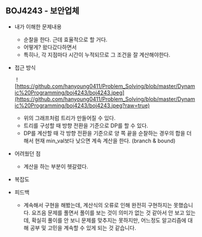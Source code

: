 ## BOJ4243 - 보안업체

- 내가 이해한 문제내용
  - 순찰을 한다. 근데 효율적으로 할 거다.
  - 어떻게? 왔다갔다하면서 
  - 특히나, 각 지점마다 시간이 누적되므로 그 조건을 잘 계산해야한다.
  
- 접근 방식
  
  ​	![https://github.com/hanyoung0411/Problem_Solving/blob/master/Dynamic%20Programming/boj4243/boj4243.jpeg](https://github.com/hanyoung0411/Problem_Solving/blob/master/Dynamic%20Programming/boj4243/boj4243.jpeg?raw=true)
  
  - 위의 그래프처럼 트리가 만들어질 수 있다.
  - 트리를 구성할 때 방향 전환을 기준으로 DP를 할 수 있다.
  - DP를 계산할 때 각 방향 전환을 기준으로 양 쪽 끝을 순찰하는 경우의 합을 더해서 현재 min_val보다 낮으면 계속 계산을 한다. (branch & bound)
  
- 어려웠던 점
  - 계산을 하는 부분이 헷갈렸다.
  
- 복잡도

- 피드백
  
  - 계속해서 구현을 해봤는데, 계산식의 오류로 인해 완전히 구현하지는 못했습니다. 요즈음 문제를 풀면서 풀이를 보는 것이 의미가 없는 것 같아서 안 보고 있는데, 확실히 풀이를 안 보니 문제를 맞추지는 못하지만, 어느정도 알고리즘에 대해 공부 및 고민을 계속할 수 있게 되는 것 같습니다.